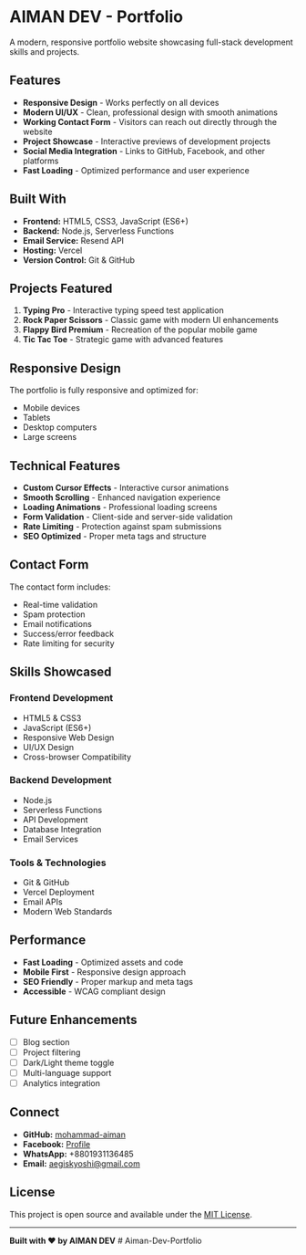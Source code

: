 # AIMAN DEV - Portfolio

A modern, responsive portfolio website showcasing full-stack development skills and projects.

## Features

- **Responsive Design** - Works perfectly on all devices
- **Modern UI/UX** - Clean, professional design with smooth animations
- **Working Contact Form** - Visitors can reach out directly through the website
- **Project Showcase** - Interactive previews of development projects
- **Social Media Integration** - Links to GitHub, Facebook, and other platforms
- **Fast Loading** - Optimized performance and user experience

## Built With

- **Frontend:** HTML5, CSS3, JavaScript (ES6+)
- **Backend:** Node.js, Serverless Functions
- **Email Service:** Resend API
- **Hosting:** Vercel
- **Version Control:** Git & GitHub

## Projects Featured

1. **Typing Pro** - Interactive typing speed test application
2. **Rock Paper Scissors** - Classic game with modern UI enhancements
3. **Flappy Bird Premium** - Recreation of the popular mobile game
4. **Tic Tac Toe** - Strategic game with advanced features

## Responsive Design

The portfolio is fully responsive and optimized for:
- Mobile devices
- Tablets
- Desktop computers
- Large screens

## Technical Features

- **Custom Cursor Effects** - Interactive cursor animations
- **Smooth Scrolling** - Enhanced navigation experience
- **Loading Animations** - Professional loading screens
- **Form Validation** - Client-side and server-side validation
- **Rate Limiting** - Protection against spam submissions
- **SEO Optimized** - Proper meta tags and structure

## Contact Form

The contact form includes:
- Real-time validation
- Spam protection
- Email notifications
- Success/error feedback
- Rate limiting for security

## Skills Showcased

### Frontend Development
- HTML5 & CSS3
- JavaScript (ES6+)
- Responsive Web Design
- UI/UX Design
- Cross-browser Compatibility

### Backend Development
- Node.js
- Serverless Functions
- API Development
- Database Integration
- Email Services

### Tools & Technologies
- Git & GitHub
- Vercel Deployment
- Email APIs
- Modern Web Standards

## Performance

- **Fast Loading** - Optimized assets and code
- **Mobile First** - Responsive design approach
- **SEO Friendly** - Proper markup and meta tags
- **Accessible** - WCAG compliant design

## Future Enhancements

- [ ] Blog section
- [ ] Project filtering
- [ ] Dark/Light theme toggle
- [ ] Multi-language support
- [ ] Analytics integration

## Connect

- **GitHub:** [mohammad-aiman](https://github.com/mohammad-aiman)
- **Facebook:** [Profile](https://www.facebook.com/profile.php?id=61578247131166)
- **WhatsApp:** +8801931136485
- **Email:** aegiskyoshi@gmail.com

## License

This project is open source and available under the [MIT License](LICENSE).

---

**Built with ❤️ by AIMAN DEV** #   A i m a n - D e v - P o r t f o l i o  
 